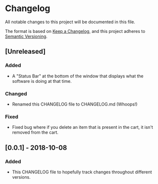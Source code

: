 # Changelog
All notable changes to this project will be documented in this file.

The format is based on [Keep a Changelog](https://keepachangelog.com/en/1.0.0/),
and this project adheres to [Semantic Versioning](https://semver.org/spec/v2.0.0.html).

## [Unreleased]
### Added
- A "Status Bar" at the bottom of the window that displays what the software is doing at that time.

### Changed
- Renamed this CHANGELOG file to CHANGELOG.md (Whoops!)

### Fixed
- Fixed bug where if you delete an item that is present in the cart, it isn't removed from the cart.
## [0.0.1] - 2018-10-08
### Added
- This CHANGELOG file to hopefully track changes throughout different versions.